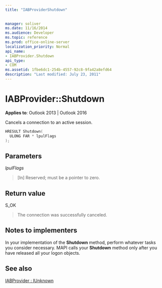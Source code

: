 ```yaml
---
title: "IABProviderShutdown"
 
 
manager: soliver
ms.date: 11/16/2014
ms.audience: Developer
ms.topic: reference
ms.prod: office-online-server
localization_priority: Normal
api_name:
- IABProvider.Shutdown
api_type:
- COM
ms.assetid: 1fbe6dc1-254b-4557-92c8-9fa42a8efd64
description: "Last modified: July 23, 2011"
---
```


# IABProvider::Shutdown

  
  
**Applies to**: Outlook 2013 | Outlook 2016 
  
Cancels a connection to an active session.
  
```cpp
HRESULT Shutdown(
  ULONG FAR * lpulFlags
);
```

## Parameters

 _lpulFlags_
  
> [In] Reserved; must be a pointer to zero.
    
## Return value

S_OK 
  
> The connection was successfully canceled.
    
## Notes to implementers

In your implementation of the **Shutdown** method, perform whatever tasks you consider necessary. MAPI calls your **Shutdown** method only after you have released all your logon objects. 
  
## See also



[IABProvider : IUnknown](iabprovideriunknown.md)

